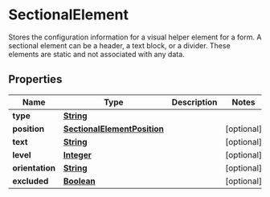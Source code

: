 

# SectionalElement

Stores the configuration information for a visual helper element for a form. A sectional element can be a header, a text block, or a divider. These elements are static and not associated with any data.

## Properties

| Name | Type | Description | Notes |
|------------ | ------------- | ------------- | -------------|
|**type** | [**String**](String.md) |  |  |
|**position** | [**SectionalElementPosition**](SectionalElementPosition.md) |  |  [optional] |
|**text** | [**String**](String.md) |  |  [optional] |
|**level** | [**Integer**](Integer.md) |  |  [optional] |
|**orientation** | [**String**](String.md) |  |  [optional] |
|**excluded** | [**Boolean**](Boolean.md) |  |  [optional] |



